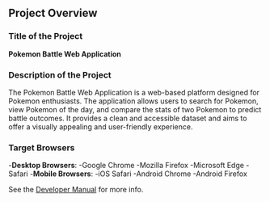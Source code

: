## Project Overview
### Title of the Project
**Pokemon Battle Web Application**
### Description of the Project
The Pokemon Battle Web Application is a web-based platform designed for Pokemon enthusiasts. The application allows users to search for Pokemon, view Pokemon of the day, and compare the stats of two Pokemon to predict battle outcomes. It provides a clean and accessible dataset and aims to offer a visually appealing and user-friendly experience.
### Target Browsers
-**Desktop Browsers**:
-Google Chrome
-Mozilla Firefox
-Microsoft Edge
-Safari
-**Mobile Browsers**:
-iOS Safari
-Android Chrome
-Android Firefox

See the [Developer Manual](docs.md) for more info. 
